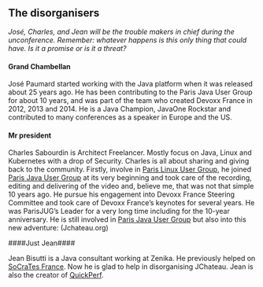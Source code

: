 # &nbsp;

## The disorganisers

*José, Charles, and Jean will be the trouble makers in chief during the unconference. Remember: whatever happens is this only thing that could have. Is it a promise or is it a threat?* 

#### Grand Chambellan ####

José Paumard started working with the Java platform when it was released about 25 years ago. He has been contributing to the Paris Java User Group for about 10 years, and was part of the team who created Devoxx France in 2012, 2013 and 2014. He is a Java Champion, JavaOne Rockstar and contributed to many conferences as a speaker in Europe and the US.  

#### Mr president ####

Charles Sabourdin is Architect Freelancer. Mostly focus on Java, Linux and Kubernetes with a drop of Security. Charles is all about sharing and giving back to the community. Firstly, involve in [Paris Linux User Group](https://parinux.org), he joined [Paris Java User Group](https://www.parisjug.org) at its very beginning and took care of the recording, editing and delivering of the video and, believe me, that was not that simple 10 years ago. He pursue his engagement into Devoxx France Steering Committee and took care of Devoxx France’s keynotes for several years. He was ParisJUG’s Leader for a very long time including for the 10-year anniversary. He is still involved in [Paris Java User Group](https://www.parisjug.org) but also into this new adventure: (Jchateau.org)


####Just Jean####

Jean Bisutti is a Java consultant working at Zenika. He previously helped on [SoCraTes France](https://socrates-fr.github.io/). Now he is glad to help in disorganising JChateau. 
Jean is also the creator of [QuickPerf](https://github.com/quick-perf/quickperf).

